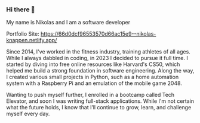 ### Hi there 👋 
My name is Nikolas and I am a software developer

Portfolio Site: https://66d0dcf96553570d66ac15e9--nikolas-knappen.netlify.app/

Since 2014, I've worked in the fitness industry, training athletes of all ages. While I always dabbled in coding, in 2023 I decided to pursue it full time. I started by diving into free online resources like Harvard's CS50, which helped me build a strong foundation in software engineering. Along the way, I created various small projects in Python, such as a home automation system with a Raspberry Pi and an emulation of the mobile game 2048.

Wanting to push myself further, I enrolled in a bootcamp called Tech Elevator, and soon I was writing full-stack applications. While I'm not certain what the future holds, I know that I’ll continue to grow, learn, and challenge myself every day.
<!--
**Riggolus/Riggolus** is a ✨ _special_ ✨ repository because its `README.md` (this file) appears on your GitHub profile.

Here are some ideas to get you started:

- 🔭 I’m currently working on ...
- 🌱 I’m currently learning ...
- 👯 I’m looking to collaborate on ...
- 🤔 I’m looking for help with ...
- 💬 Ask me about ...
- 📫 How to reach me: ...
- 😄 Pronouns: ...
- ⚡ Fun fact: ...
-->
